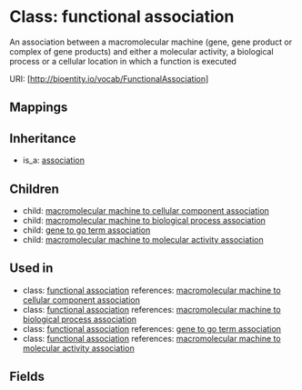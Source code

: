 # Class: functional association


An association between a macromolecular machine (gene, gene product or complex of gene products) and either a molecular activity, a biological process or a cellular location in which a function is executed

URI: [http://bioentity.io/vocab/FunctionalAssociation]
## Mappings

## Inheritance

 *  is_a: [association](Association.md)
## Children

 *  child: [macromolecular machine to cellular component association](MacromolecularMachineToCellularComponentAssociation.md)
 *  child: [macromolecular machine to biological process association](MacromolecularMachineToBiologicalProcessAssociation.md)
 *  child: [gene to go term association](GeneToGoTermAssociation.md)
 *  child: [macromolecular machine to molecular activity association](MacromolecularMachineToMolecularActivityAssociation.md)
## Used in

 *  class: [functional association](FunctionalAssociation.md) references: [macromolecular machine to cellular component association](MacromolecularMachineToCellularComponentAssociation.md)
 *  class: [functional association](FunctionalAssociation.md) references: [macromolecular machine to biological process association](MacromolecularMachineToBiologicalProcessAssociation.md)
 *  class: [functional association](FunctionalAssociation.md) references: [gene to go term association](GeneToGoTermAssociation.md)
 *  class: [functional association](FunctionalAssociation.md) references: [macromolecular machine to molecular activity association](MacromolecularMachineToMolecularActivityAssociation.md)
## Fields

